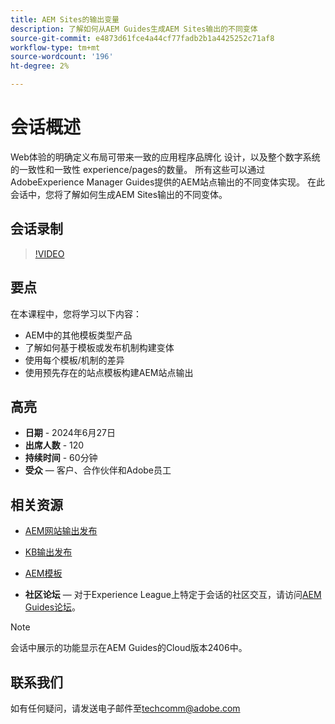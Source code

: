 ```yaml
---
title: AEM Sites的输出变量
description: 了解如何从AEM Guides生成AEM Sites输出的不同变体
source-git-commit: e4873d61fce4a44cf77fadb2b1a4425252c71af8
workflow-type: tm+mt
source-wordcount: '196'
ht-degree: 2%

---
```



# 会话概述

Web体验的明确定义布局可带来一致的应用程序品牌化
设计，以及整个数字系统的一致性和一致性
experience/pages的数量。
所有这些可以通过AdobeExperience Manager Guides提供的AEM站点输出的不同变体实现。
在此会话中，您将了解如何生成AEM Sites输出的不同变体。

## 会话录制

>[!VIDEO](https://video.tv.adobe.com/v/3430649/)

## 要点

在本课程中，您将学习以下内容：

- AEM中的其他模板类型产品
- 了解如何基于模板或发布机制构建变体
- 使用每个模板/机制的差异
- 使用预先存在的站点模板构建AEM站点输出

## 高亮

- **日期** - 2024年6月27日
- **出席人数** - 120
- **持续时间** - 60分钟
- **受众** — 客户、合作伙伴和Adobe员工

## 相关资源


- [AEM网站输出发布](https://experienceleague.adobe.com/zh-hans/docs/experience-manager-guides/using/user-guide/output-gen/output-presets-aemg/generate-output-aem-site#:~:text=To%20open%20output%20presets%20for,configurations%2C%20and%20then%20click%20Save.)

- [KB输出发布](https://experienceleague.adobe.com/zh-hans/docs/experience-manager-guides/using/user-guide/output-gen/output-presets-aemg/generate-output-knowledge-base)

- [AEM模板](https://experienceleague.adobe.com/zh-hans/docs/experience-manager-65/content/implementing/developing/platform/templates/templates)

- **社区论坛** — 对于Experience League上特定于会话的社区交互，请访问[AEM Guides论坛](https://experienceleaguecommunities.adobe.com/t5/experience-manager-guides/bd-p/xml-documentation-discussions)。

>[!NOTE]
>
> 会话中展示的功能显示在AEM Guides的Cloud版本2406中。

## 联系我们

如有任何疑问，请发送电子邮件至<techcomm@adobe.com>
